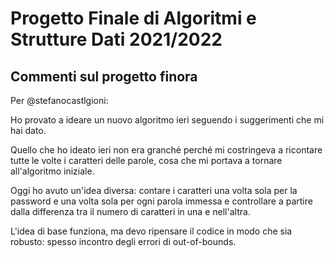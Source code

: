 # Progetto Finale di Algoritmi e Strutture Dati 2021/2022

## Commenti sul progetto finora

Per @stefanocastlgioni:

Ho provato a ideare un nuovo algoritmo ieri seguendo i suggerimenti che mi hai dato.

Quello che ho ideato ieri non era granché perché mi costringeva a ricontare tutte le volte i caratteri delle parole, cosa che mi portava a tornare all'algoritmo iniziale.

Oggi ho avuto un'idea diversa: contare i caratteri una volta sola per la password e una volta sola per ogni parola immessa e controllare a partire dalla differenza tra il numero di caratteri in una e nell'altra.

L'idea di base funziona, ma devo ripensare il codice in modo che sia robusto: spesso incontro degli errori di out-of-bounds.